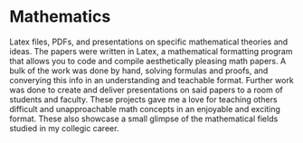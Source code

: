 # Mathematics
Latex files, PDFs, and presentations on specific mathematical theories and ideas. The papers were written in Latex, a mathematical
formatting program that allows you to code and compile aesthetically pleasing math papers. A bulk of the work was done by hand, solving
formulas and proofs, and converying this info in an understanding and teachable format. Further work was done to create and deliver 
presentations on said papers to a room of students and faculty. These projects gave me a love for teaching others difficult and 
unapproachable math concepts in an enjoyable and exciting format. These also showcase a small glimpse of the mathematical fields studied
in my collegic career.
